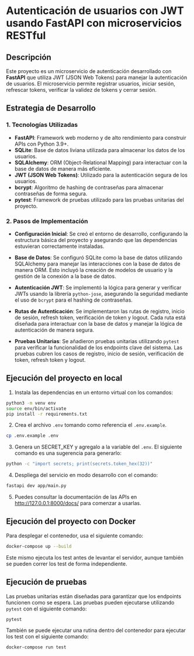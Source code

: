 # Autenticación de usuarios con JWT usando FastAPI con microservicios RESTful 

## Descripción

Este proyecto es un microservicio de autenticación desarrollado con **FastAPI** que utiliza JWT (JSON Web Tokens) para manejar la autenticación de usuarios. El microservicio permite registrar usuarios, iniciar sesión, refrescar tokens, verificar la validez de tokens y cerrar sesión.

## Estrategia de Desarrollo

### 1. **Tecnologías Utilizadas**
   - **FastAPI**: Framework web moderno y de alto rendimiento para construir APIs con Python 3.9+.
   - **SQLite**: Base de datos liviana utilizada para almacenar los datos de los usuarios.
   - **SQLAlchemy**: ORM (Object-Relational Mapping) para interactuar con la base de datos de manera más eficiente.
   - **JWT (JSON Web Tokens)**: Utilizado para la autenticación segura de los usuarios.
   - **bcrypt**: Algoritmo de hashing de contraseñas para almacenar contraseñas de forma segura.
   - **pytest**: Framework de pruebas utilizado para las pruebas unitarias del proyecto.


### 2. **Pasos de Implementación**
- **Configuración Inicial**: Se creó el entorno de desarrollo, configurando la estructura básica del proyecto y asegurando que las dependencias estuvieran correctamente instaladas.

- **Base de Datos**: Se configuró SQLite como la base de datos utilizando SQLAlchemy para manejar las interacciones con la base de datos de manera ORM. Esto incluyó la creación de modelos de usuario y la gestión de la conexión a la base de datos.

- **Autenticación JWT**: Se implementó la lógica para generar y verificar JWTs usando la librería `python-jose`, asegurando la seguridad mediante el uso de `bcrypt` para el hashing de contraseñas.

- **Rutas de Autenticación**: Se implementaron las rutas de registro, inicio de sesión, refresh token, verificación de token y logout. Cada ruta está diseñada para interactuar con la base de datos y manejar la lógica de autenticación de manera segura.

- **Pruebas Unitarias**: Se añadieron pruebas unitarias utilizando `pytest` para verificar la funcionalidad de los endpoints clave del sistema. Las pruebas cubren los casos de registro, inicio de sesión, verificación de token, refresh token y logout.


## Ejecución del proyecto en local

1. Instala las dependencias en un entorno virtual con los comandos:
```bash
python3 -m venv env
source env/bin/activate
pip install -r requirements.txt
```
2. Crea el archivo `.env` tomando como referencia el `.env.example`.
```bash
cp .env.example .env
```

3. Genera un SECRET_KEY y agregalo a la variable del `.env`. El siguiente comando es una sugerencia para generarlo:
```bash
python -c "import secrets; print(secrets.token_hex(32))"
```

4. Despliega del servicio en modo desarrollo con el comando:
```bash
fastapi dev app/main.py
```

5. Puedes consultar la documentación de las APIs en http://127.0.0.1:8000/docs/ para comenzar a usarlas.


## Ejecución del proyecto con Docker

Para desplegar el contenedor, usa el siguiente comando:

```bash
docker-compose up --build
```
Este mismo ejecuta los test antes de levantar el servidor, aunque también se pueden correr los test de forma independiente.

## Ejecución de pruebas

Las pruebas unitarias están diseñadas para garantizar que los endpoints funcionen como se espera. Las pruebas pueden ejecutarse utilizando `pytest` con el siguiente comando:

```bash
pytest
```

También se puede ejecutar una rutina dentro del contenedor para ejecutar los test con el siguiente comando:

```bash
docker-compose run test
```
